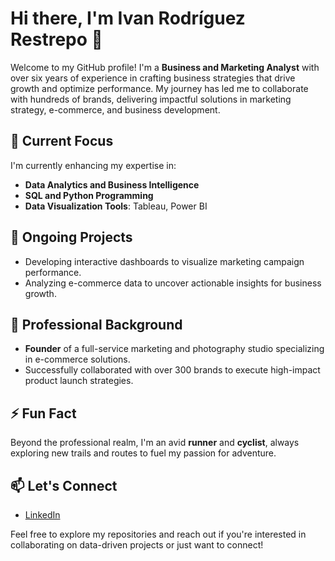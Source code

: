 # Hi there, I'm Ivan Rodríguez Restrepo 👋

Welcome to my GitHub profile! I'm a **Business and Marketing Analyst** with over six years of experience in crafting business strategies that drive growth and optimize performance. My journey has led me to collaborate with hundreds of brands, delivering impactful solutions in marketing strategy, e-commerce, and business development.

## 🔭 Current Focus

I'm currently enhancing my expertise in:
- **Data Analytics and Business Intelligence**
- **SQL and Python Programming**
- **Data Visualization Tools**: Tableau, Power BI

## 🌱 Ongoing Projects

- Developing interactive dashboards to visualize marketing campaign performance.
- Analyzing e-commerce data to uncover actionable insights for business growth.

## 💼 Professional Background

- **Founder** of a full-service marketing and photography studio specializing in e-commerce solutions.
- Successfully collaborated with over 300 brands to execute high-impact product launch strategies.

## ⚡ Fun Fact

Beyond the professional realm, I'm an avid **runner** and **cyclist**, always exploring new trails and routes to fuel my passion for adventure.

## 📫 Let's Connect

- [LinkedIn](https://www.linkedin.com/in/ivan-rodriguez-restrepo/)

Feel free to explore my repositories and reach out if you're interested in collaborating on data-driven projects or just want to connect!

<!---
IVADAROBIA/IVADAROBIA is a ✨ special ✨ repository because its `README.md` (this file) appears on your GitHub profile.
You can click the Preview link to take a look at your changes.
--->
